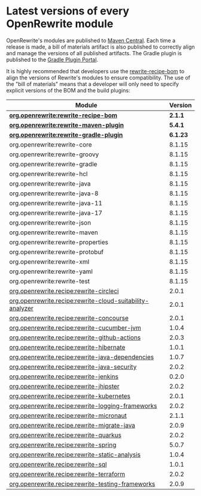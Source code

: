 # Latest versions of every OpenRewrite module

OpenRewrite's modules are published to [Maven Central](https://search.maven.org/search?q=org.openrewrite). Each time a release is made, a bill of materials artifact is also published to correctly align and manage the versions of all published artifacts. The Gradle plugin is published to the [Gradle Plugin Portal](https://plugins.gradle.org/plugin/org.openrewrite.rewrite).

It is highly recommended that developers use the [rewrite-recipe-bom](https://github.com/openrewrite/rewrite-recipe-bom) to align the versions of Rewrite's modules to ensure compatibility. The use of the "bill of materials" means that a developer will only need to specify explicit versions of the BOM and the build plugins:

| Module                                                                                                                          | Version    |
| --------------------------------------------------------------------------------------------------------------------------------| ---------- |
| [**org.openrewrite:rewrite-recipe-bom**](https://github.com/openrewrite/rewrite-recipe-bom)                                     | **2.1.1** |
| [**org.openrewrite:rewrite-maven-plugin**](https://github.com/openrewrite/rewrite-maven-plugin)                                 | **5.4.1** |
| [**org.openrewrite:rewrite-gradle-plugin**](https://github.com/openrewrite/rewrite-gradle-plugin)                               | **6.1.23** |
| org.openrewrite:rewrite-core                                                                                                    | 8.1.15     |
| org.openrewrite:rewrite-groovy                                                                                                  | 8.1.15     |
| org.openrewrite:rewrite-gradle                                                                                                  | 8.1.15     |
| org.openrewrite:rewrite-hcl                                                                                                     | 8.1.15     |
| org.openrewrite:rewrite-java                                                                                                    | 8.1.15     |
| org.openrewrite:rewrite-java-8                                                                                                  | 8.1.15     |
| org.openrewrite:rewrite-java-11                                                                                                 | 8.1.15     |
| org.openrewrite:rewrite-java-17                                                                                                 | 8.1.15     |
| org.openrewrite:rewrite-json                                                                                                    | 8.1.15     |
| org.openrewrite:rewrite-maven                                                                                                   | 8.1.15     |
| org.openrewrite:rewrite-properties                                                                                              | 8.1.15     |
| org.openrewrite:rewrite-protobuf                                                                                                | 8.1.15     |
| org.openrewrite:rewrite-xml                                                                                                     | 8.1.15     |
| org.openrewrite:rewrite-yaml                                                                                                    | 8.1.15     |
| org.openrewrite:rewrite-test                                                                                                    | 8.1.15     |
| [org.openrewrite.recipe:rewrite-circleci](https://github.com/openrewrite/rewrite-circleci)                                      | 2.0.1     |
| [org.openrewrite.recipe:rewrite-cloud-suitability-analyzer](https://github.com/openrewrite/rewrite-cloud-suitability-analyzer)  | 2.0.1     |
| [org.openrewrite.recipe:rewrite-concourse](https://github.com/openrewrite/rewrite-concourse)                                    | 2.0.1     |
| [org.openrewrite.recipe:rewrite-cucumber-jvm](https://github.com/openrewrite/rewrite-cucumber-jvm)                              | 1.0.4     |
| [org.openrewrite.recipe:rewrite-github-actions](https://github.com/openrewrite/rewrite-github-actions)                          | 2.0.3     |
| [org.openrewrite.recipe:rewrite-hibernate](https://github.com/openrewrite/rewrite-hibernate)                                    | 1.0.1     |
| [org.openrewrite.recipe:rewrite-java-dependencies](https://github.com/openrewrite/rewrite-java-dependencies)                    | 1.0.7     |
| [org.openrewrite.recipe:rewrite-java-security](https://github.com/openrewrite/rewrite-java-security)                            | 2.0.2     |
| [org.openrewrite.recipe:rewrite-jenkins](https://github.com/openrewrite/rewrite-jenkins)                                        | 0.2.0     |
| [org.openrewrite.recipe:rewrite-jhipster](https://github.com/openrewrite/rewrite-jhipster)                                      | 2.0.2     |
| [org.openrewrite.recipe:rewrite-kubernetes](https://github.com/openrewrite/rewrite-kubernetes)                                  | 2.0.1     |
| [org.openrewrite.recipe:rewrite-logging-frameworks](https://github.com/openrewrite/rewrite-logging-frameworks)                  | 2.0.2     |
| [org.openrewrite.recipe:rewrite-micronaut](https://github.com/openrewrite/rewrite-micronaut)                                    | 2.1.1     |
| [org.openrewrite.recipe.rewrite-migrate-java](https://github.com/openrewrite/rewrite-migrate-java)                              | 2.0.9     |
| [org.openrewrite.recipe:rewrite-quarkus](https://github.com/openrewrite/rewrite-quarkus)                                        | 2.0.2     |
| [org.openrewrite.recipe:rewrite-spring](https://github.com/openrewrite/rewrite-spring)                                          | 5.0.7     |
| [org.openrewrite.recipe:rewrite-static-analysis](https://github.com/openrewrite/rewrite-static-analysis)                        | 1.0.4     |
| [org.openrewrite.recipe:rewrite-sql](https://github.com/openrewrite/rewrite-sql)                                                | 1.0.1     |
| [org.openrewrite.recipe:rewrite-terraform](https://github.com/openrewrite/rewrite-terraform)                                    | 2.0.2     |
| [org.openrewrite.recipe:rewrite-testing-frameworks](https://github.com/openrewrite/rewrite-testing-frameworks)                  | 2.0.9     |
